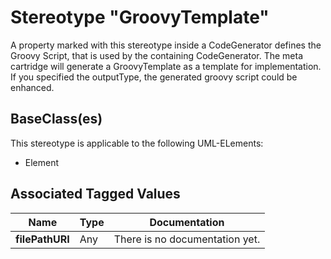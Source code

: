 
[comment]: <> (THIS FILE IS GENERATED AS LONG AS THIS LINE EXISTS)

# Stereotype "GroovyTemplate"


A property marked with this stereotype inside a CodeGenerator defines the Groovy Script, that is used by the containing CodeGenerator. 
The meta cartridge will generate a GroovyTemplate as a template for implementation. If you specified the outputType, the generated groovy script could be enhanced. 


## BaseClass(es)
This stereotype is applicable to the following UML-ELements:

* Element


## Associated Tagged Values
| Name | Type | Documentation |
|------|-------|----------------------------------------|
|__filePathURI__| Any | There is no documentation yet. |

